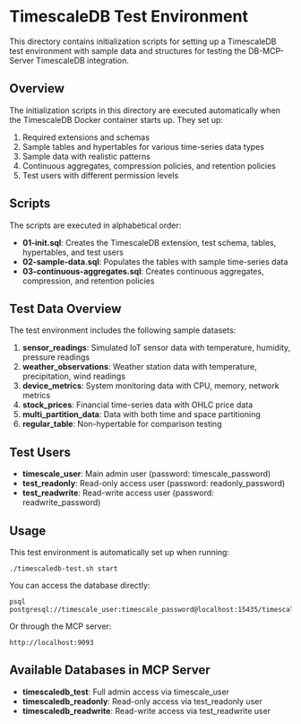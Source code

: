 # TimescaleDB Test Environment

This directory contains initialization scripts for setting up a TimescaleDB test environment with sample data and structures for testing the DB-MCP-Server TimescaleDB integration.

## Overview

The initialization scripts in this directory are executed automatically when the TimescaleDB Docker container starts up. They set up:

1. Required extensions and schemas
2. Sample tables and hypertables for various time-series data types
3. Sample data with realistic patterns
4. Continuous aggregates, compression policies, and retention policies
5. Test users with different permission levels

## Scripts

The scripts are executed in alphabetical order:

- **01-init.sql**: Creates the TimescaleDB extension, test schema, tables, hypertables, and test users
- **02-sample-data.sql**: Populates the tables with sample time-series data
- **03-continuous-aggregates.sql**: Creates continuous aggregates, compression, and retention policies

## Test Data Overview

The test environment includes the following sample datasets:

1. **sensor_readings**: Simulated IoT sensor data with temperature, humidity, pressure readings
2. **weather_observations**: Weather station data with temperature, precipitation, wind readings
3. **device_metrics**: System monitoring data with CPU, memory, network metrics
4. **stock_prices**: Financial time-series data with OHLC price data
5. **multi_partition_data**: Data with both time and space partitioning
6. **regular_table**: Non-hypertable for comparison testing

## Test Users

- **timescale_user**: Main admin user (password: timescale_password)
- **test_readonly**: Read-only access user (password: readonly_password)  
- **test_readwrite**: Read-write access user (password: readwrite_password)

## Usage

This test environment is automatically set up when running:

```
./timescaledb-test.sh start
```

You can access the database directly:

```
psql postgresql://timescale_user:timescale_password@localhost:15435/timescale_test
```

Or through the MCP server:

```
http://localhost:9093
```

## Available Databases in MCP Server

- **timescaledb_test**: Full admin access via timescale_user
- **timescaledb_readonly**: Read-only access via test_readonly user
- **timescaledb_readwrite**: Read-write access via test_readwrite user 
